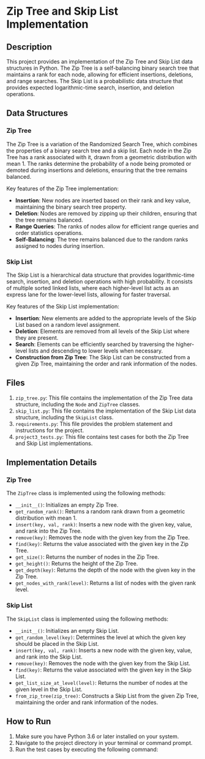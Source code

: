 # Zip Tree and Skip List Implementation

## Description

This project provides an implementation of the Zip Tree and Skip List data structures in Python. The Zip Tree is a self-balancing binary search tree that maintains a rank for each node, allowing for efficient insertions, deletions, and range searches. The Skip List is a probabilistic data structure that provides expected logarithmic-time search, insertion, and deletion operations.

## Data Structures

### Zip Tree

The Zip Tree is a variation of the Randomized Search Tree, which combines the properties of a binary search tree and a skip list. Each node in the Zip Tree has a rank associated with it, drawn from a geometric distribution with mean 1. The ranks determine the probability of a node being promoted or demoted during insertions and deletions, ensuring that the tree remains balanced.

Key features of the Zip Tree implementation:

- **Insertion**: New nodes are inserted based on their rank and key value, maintaining the binary search tree property.
- **Deletion**: Nodes are removed by zipping up their children, ensuring that the tree remains balanced.
- **Range Queries**: The ranks of nodes allow for efficient range queries and order statistics operations.
- **Self-Balancing**: The tree remains balanced due to the random ranks assigned to nodes during insertion.

### Skip List

The Skip List is a hierarchical data structure that provides logarithmic-time search, insertion, and deletion operations with high probability. It consists of multiple sorted linked lists, where each higher-level list acts as an express lane for the lower-level lists, allowing for faster traversal.

Key features of the Skip List implementation:

- **Insertion**: New elements are added to the appropriate levels of the Skip List based on a random level assignment.
- **Deletion**: Elements are removed from all levels of the Skip List where they are present.
- **Search**: Elements can be efficiently searched by traversing the higher-level lists and descending to lower levels when necessary.
- **Construction from Zip Tree**: The Skip List can be constructed from a given Zip Tree, maintaining the order and rank information of the nodes.

## Files

1. `zip_tree.py`: This file contains the implementation of the Zip Tree data structure, including the `Node` and `ZipTree` classes.
2. `skip_list.py`: This file contains the implementation of the Skip List data structure, including the `SkipList` class.
3. `requirements.py`: This file provides the problem statement and instructions for the project.
4. `project3_tests.py`: This file contains test cases for both the Zip Tree and Skip List implementations.

## Implementation Details

### Zip Tree

The `ZipTree` class is implemented using the following methods:

- `__init__()`: Initializes an empty Zip Tree.
- `get_random_rank()`: Returns a random rank drawn from a geometric distribution with mean 1.
- `insert(key, val, rank)`: Inserts a new node with the given key, value, and rank into the Zip Tree.
- `remove(key)`: Removes the node with the given key from the Zip Tree.
- `find(key)`: Returns the value associated with the given key in the Zip Tree.
- `get_size()`: Returns the number of nodes in the Zip Tree.
- `get_height()`: Returns the height of the Zip Tree.
- `get_depth(key)`: Returns the depth of the node with the given key in the Zip Tree.
- `get_nodes_with_rank(level)`: Returns a list of nodes with the given rank level.

### Skip List

The `SkipList` class is implemented using the following methods:

- `__init__()`: Initializes an empty Skip List.
- `get_random_level(key)`: Determines the level at which the given key should be placed in the Skip List.
- `insert(key, val, rank)`: Inserts a new node with the given key, value, and rank into the Skip List.
- `remove(key)`: Removes the node with the given key from the Skip List.
- `find(key)`: Returns the value associated with the given key in the Skip List.
- `get_list_size_at_level(level)`: Returns the number of nodes at the given level in the Skip List.
- `from_zip_tree(zip_tree)`: Constructs a Skip List from the given Zip Tree, maintaining the order and rank information of the nodes.

## How to Run

1. Make sure you have Python 3.6 or later installed on your system.
2. Navigate to the project directory in your terminal or command prompt.
3. Run the test cases by executing the following command:
